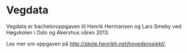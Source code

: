 Vegdata
=======
Vegdata er bacheloroppgaven til Henrik Hermansen og Lars Smeby ved Høgskolen i Oslo og Akershus våren 2013.

Les mer om oppgaven på http://skole.henrikh.net/hovedprosjekt/.
